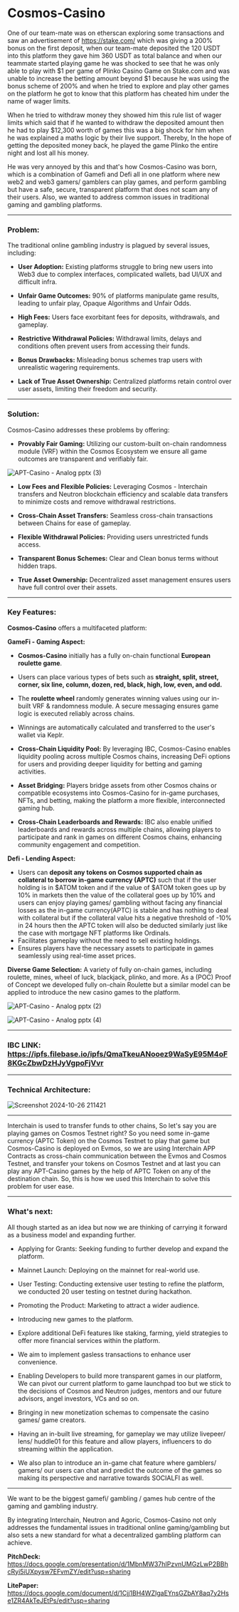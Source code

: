 # Cosmos-Casino

One of our team-mate was on etherscan exploring some transactions and saw an advertisement of https://stake.com/ which was giving a 200% bonus on the first deposit, when our team-mate deposited the 120 USDT into this platform they gave him 360 USDT as total balance and when our teammate started playing game he was shocked to see that he was only able to play with $1 per game of Plinko Casino Game on Stake.com and was unable to increase the betting amount beyond $1 because he was using the bonus scheme of 200% and when he tried to explore and play other games on the platform he got to know that this platform has cheated him under the name of wager limits.

When he tried to withdraw money they showed him this rule list of wager limits which said that if he wanted to withdraw the deposited amount then he had to play $12,300 worth of games this was a big shock for him when he was explained a maths logic by their live support. Thereby, In the hope of getting the deposited money back, he played the game Plinko the entire night and lost all his money.

He was very annoyed by this and that's how Cosmos-Casino was born, which is a combination of Gamefi and Defi all in one platform where new web2 and web3 gamers/ gamblers can play games, and perform gambling but have a safe, secure, transparent platform that does not scam any of their users. Also, we wanted to address common issues in traditional gaming and gambling platforms.

---

### Problem:
The traditional online gambling industry is plagued by several issues, including:
- **User Adoption:** Existing platforms struggle to bring new users into Web3 due to complex interfaces, complicated wallets, bad UI/UX and difficult infra.

- **Unfair Game Outcomes:** 90% of platforms manipulate game results, leading to unfair play, Opaque Algorithms and Unfair Odds.

- **High Fees:** Users face exorbitant fees for deposits, withdrawals, and gameplay.

- **Restrictive Withdrawal Policies:** Withdrawal limits, delays and conditions often prevent users from accessing their funds.

- **Bonus Drawbacks:** Misleading bonus schemes trap users with unrealistic wagering requirements.

- **Lack of True Asset Ownership:** Centralized platforms retain control over user assets, limiting their freedom and security.

---

### Solution:
 Cosmos-Casino addresses these problems by offering:
- **Provably Fair Gaming:** Utilizing our custom-built on-chain randomness module (VRF) within the Cosmos Ecosystem we ensure all game outcomes are transparent and verifiably fair.

![APT-Casino - Analog pptx (3)](https://github.com/user-attachments/assets/5e9ad93d-c2ab-4ebf-b4cd-05d349a9744b)

- **Low Fees and Flexible Policies:** Leveraging Cosmos - Interchain transfers and Neutron blockchain efficiency and scalable data transfers to minimize costs and remove withdrawal restrictions.

- **Cross-Chain Asset Transfers:** Seamless cross-chain transactions between Chains for ease of gameplay.

- **Flexible Withdrawal Policies:** Providing users unrestricted funds access.

- **Transparent Bonus Schemes:** Clear and Clean bonus terms without hidden traps.

- **True Asset Ownership:** Decentralized asset management ensures users have full control over their assets.

---

### Key Features:
**Cosmos-Casino** offers a multifaceted platform:

**GameFi - Gaming Aspect:**
- **Cosmos-Casino** initially has a fully on-chain functional **European roulette game**.
- Users can place various types of bets such as **straight, split, street, corner, six line, column, dozen, red, black, high, low, even, and odd.**
- The **roulette wheel** randomly generates winning values using our in-built VRF & randomness module. A secure messaging ensures game logic is executed reliably across chains.
- Winnings are automatically calculated and transferred to the user's wallet via Keplr.

- **Cross-Chain Liquidity Pool:**
By leveraging IBC, Cosmos-Casino enables liquidity pooling across multiple Cosmos chains, increasing DeFi options for users and providing deeper liquidity for betting and gaming activities.

- **Asset Bridging:**
Players bridge assets from other Cosmos chains or compatible ecosystems into Cosmos-Casino for in-game purchases, NFTs, and betting, making the platform a more flexible, interconnected gaming hub.

- **Cross-Chain Leaderboards and Rewards:**
IBC also enable unified leaderboards and rewards across multiple chains, allowing players to participate and rank in games on different Cosmos chains, enhancing community engagement and competition.

**Defi - Lending Aspect:**
- Users can **deposit any tokens on Cosmos supported chain as collateral to borrow in-game currency (APTC)** such that if the user holding is in $ATOM token and if the value of $ATOM token goes up by 10% in markets then the value of the collateral goes up by 10% and users can enjoy playing games/ gambling without facing any financial losses as the in-game currency(APTC) is stable and has nothing to deal with collateral but if the collateral value hits a negative threshold of -10% in 24 hours then the APTC token will also be deducted similarly just like the case with mortgage NFT platforms like Ordinals.
- Facilitates gameplay without the need to sell existing holdings.
- Ensures players have the necessary assets to participate in games seamlessly using real-time asset prices.

**Diverse Game Selection:** A variety of fully on-chain games, including roulette, mines, wheel of luck, blackjack, plinko, and more. As a (POC) Proof of Concept we developed fully on-chain Roulette but a similar model can be applied to introduce the new casino games to the platform.

![APT-Casino - Analog pptx (2)](https://github.com/user-attachments/assets/51139e0b-bf3c-4e60-b683-e6b40747e9c5)

![APT-Casino - Analog pptx (4)](https://github.com/user-attachments/assets/bbe173c3-f1f4-47a5-86f8-082eda71939a)

---

### IBC LINK: https://ipfs.filebase.io/ipfs/QmaTkeuANooez9WaSyE95M4oF8KGcZbwDzHJyVgpoFjVvr 

---

### Technical Architecture:

![Screenshot 2024-10-26 211421](https://github.com/user-attachments/assets/e7d0ce14-cf00-427d-b09f-8fc0762c420e)

---

Interchain is used to transfer funds to other chains, So let's say you are playing games on Cosmos Testnet right? So you need some in-game currency (APTC Token) on the Cosmos Testnet to play that game but Cosmos-Casino is deployed on Evmos, so we are using Interchain APP Contracts as cross-chain communication between the Evmos and Cosmos Testnet, and transfer your tokens on Cosmos Testnet and at last you can play any APT-Casino games by the help of APTC Token on any of the destination chain. So, this is how we used this Interchain to solve this problem for user ease.

---

### What's next:
All though started as an idea but now we are thinking of carrying it forward as a business model and expanding further.

- Applying for Grants: Seeking funding to further develop and expand the platform.

- Mainnet Launch: Deploying on the mainnet for real-world use.

- User Testing: Conducting extensive user testing to refine the platform, we conducted 20 user testing on testnet during hackathon.

- Promoting the Product: Marketing to attract a wider audience.

- Introducing new games to the platform.

- Explore additional DeFi features like staking, farming, yield strategies to offer more financial services within the platform.

- We aim to implement gasless transactions to enhance user convenience.

- Enabling Developers to build more transparent games in our platform, We can pivot our current platform to game launchpad too but we stick to the decisions of Cosmos and Neutron judges, mentors and our future advisors, angel investors, VCs and so on.

- Bringing in new monetization schemas to compensate the casino games/ game creators.

- Having an in-built live streaming, for gameplay we may utilize livepeer/ lens/ huddle01 for this feature and allow players, influencers to do streaming within the application.

- We also plan to introduce an in-game chat feature where gamblers/ gamers/ our users can chat and predict the outcome of the games so making its perspective and narrative towards SOCIALFI as well.

---

We want to be the biggest gamefi/ gambling / games hub centre of the gaming and gambling industry.

By integrating Interchain, Neutron and Agoric, Cosmos-Casino not only addresses the fundamental issues in traditional online gaming/gambling but also sets a new standard for what a decentralized gambling platform can achieve.

**PitchDeck:** 
https://docs.google.com/presentation/d/1MbnMW37hIPzvnUMGzLwP2BBhcRyi5iUXpysw7EFvmZY/edit?usp=sharing

**LitePaper:**
https://docs.google.com/document/d/1Cjj1BH4WZIgaEYnsGZbAY8aq7y2Hse1ZR4AkTeJEtPs/edit?usp=sharing 

